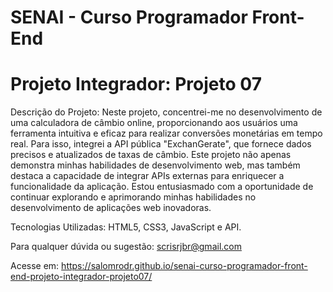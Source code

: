 # SENAI - Curso Programador Front-End

# Projeto Integrador: Projeto 07

Descrição do Projeto:
Neste projeto, concentrei-me no desenvolvimento de uma calculadora de câmbio online, proporcionando aos usuários uma ferramenta intuitiva e eficaz para realizar conversões monetárias em tempo real. Para isso, integrei a API pública "ExchanGerate", que fornece dados precisos e atualizados de taxas de câmbio. Este projeto não apenas demonstra minhas habilidades de desenvolvimento web, mas também destaca a capacidade de integrar APIs externas para enriquecer a funcionalidade da aplicação. Estou entusiasmado com a oportunidade de continuar explorando e aprimorando minhas habilidades no desenvolvimento de aplicações web inovadoras.

Tecnologias Utilizadas: HTML5, CSS3, JavaScript e API.

Para qualquer dúvida ou sugestão: scrisrjbr@gmail.com

Acesse em: https://salomrodr.github.io/senai-curso-programador-front-end-projeto-integrador-projeto07/
